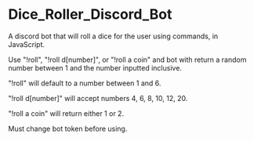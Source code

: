 # Dice_Roller_Discord_Bot
A discord bot that will roll a dice for the user using commands, in JavaScript.

Use "!roll", "!roll d[number]", or "!roll a coin" and bot with return a random number between 1 and the number inputted inclusive.

"!roll" will default to a number between 1 and 6.

"!roll d[number]" will accept numbers 4, 6, 8, 10, 12, 20.

"!roll a coin" will return either 1 or 2.

Must change bot token before using.
